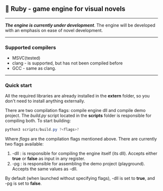 ## 📄 __Ruby__ - game engine for visual novels
___

___The engine is currently under development___. The engine will be developed with an emphasis on ease of novel development.
___
  
### Supported compilers

+ MSVC(tested)
+ clang - is supported, but has not been compiled before
+ GCC - same as clang.
___

### Quick start

All the required libraries are already installed in the __extern__ folder, so you don't need to install anything externally.

There are two compilation flags: compile engine dll and compile demo project. The _build.py_ script located in the __scripts__ folder is responsible for compiling both. To start building:

```powershell
python3 scripts/build.py ?<flags>?
```
Where _flags_ are the compilation flags mentioned above. There are currently two flags available:
1) -dll : is responsible for compiling the engine itself (its dll). Accepts either __true__ or __false__ as input in any register.
2) -pg : is responsible for assembling the demo project (playground). Accepts the same values as -dll.

By default (when launched without specifying flags), -dll is set to __true__, and -pg is set to __false__.